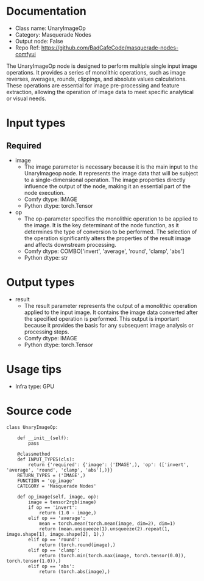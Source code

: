 # Documentation
- Class name: UnaryImageOp
- Category: Masquerade Nodes
- Output node: False
- Repo Ref: https://github.com/BadCafeCode/masquerade-nodes-comfyui

The UnaryImageOp node is designed to perform multiple single input image operations. It provides a series of monolithic operations, such as image reverses, averages, rounds, clippings, and absolute values calculations. These operations are essential for image pre-processing and feature extraction, allowing the operation of image data to meet specific analytical or visual needs.

# Input types
## Required
- image
    - The image parameter is necessary because it is the main input to the UnaryImageop node. It represents the image data that will be subject to a single-dimensional operation. The image properties directly influence the output of the node, making it an essential part of the node execution.
    - Comfy dtype: IMAGE
    - Python dtype: torch.Tensor
- op
    - The op-parameter specifies the monolithic operation to be applied to the image. It is the key determinant of the node function, as it determines the type of conversion to be performed. The selection of the operation significantly alters the properties of the result image and affects downstream processing.
    - Comfy dtype: COMBO['invert', 'average', 'round', 'clamp', 'abs']
    - Python dtype: str

# Output types
- result
    - The result parameter represents the output of a monolithic operation applied to the input image. It contains the image data converted after the specified operation is performed. This output is important because it provides the basis for any subsequent image analysis or processing steps.
    - Comfy dtype: IMAGE
    - Python dtype: torch.Tensor

# Usage tips
- Infra type: GPU

# Source code
```
class UnaryImageOp:

    def __init__(self):
        pass

    @classmethod
    def INPUT_TYPES(cls):
        return {'required': {'image': ('IMAGE',), 'op': (['invert', 'average', 'round', 'clamp', 'abs'],)}}
    RETURN_TYPES = ('IMAGE',)
    FUNCTION = 'op_image'
    CATEGORY = 'Masquerade Nodes'

    def op_image(self, image, op):
        image = tensor2rgb(image)
        if op == 'invert':
            return (1.0 - image,)
        elif op == 'average':
            mean = torch.mean(torch.mean(image, dim=2), dim=1)
            return (mean.unsqueeze(1).unsqueeze(2).repeat(1, image.shape[1], image.shape[2], 1),)
        elif op == 'round':
            return (torch.round(image),)
        elif op == 'clamp':
            return (torch.min(torch.max(image, torch.tensor(0.0)), torch.tensor(1.0)),)
        elif op == 'abs':
            return (torch.abs(image),)
```